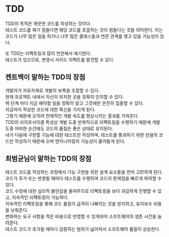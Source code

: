 # TDD

TDD의 목적은 깨끗한 코드를 작성하는 것이다.  
테스트 코드를 짜기 힘들다면 해당 코드를 호출하는 것이 힘들다는 것을 의미한다. 이는 코드가 너무 많은 일을 하거나 너무 많은 클래스들과 연관 관계를 맺고 있을 가능성이 있다.

또 TDD는 리팩토링과 많이 연관해서 얘기한다.  
테스트가 있으므로, 변경시 사이드 이펙트를 발견할 수 있다.

## 켄트백이 말하는 TDD의 장점

개발자가 자유자재로 개발의 보폭을 조절할 수 있다.  
현재 프로젝트 내에서 자신이 위치한 곳을 정확히 인지할 수 있다.  
매 단계 마다 지금 해야할 일을 정확히 알고 그것에만 온전히 집중할 수 있다.  
지금까지 작성한 코드에 대한 확신을 가지게 된다.  
그렇기 때문에 오히려 전체적인 개발 속도를 향상시키는 결과를 가져온다.  
TDD의 라이프사이클 특성상 개발 도중 반복적으로 리팩토링을 수행하기 때문에 개발 도중 어떠한 순간에도 코드의 품질은 좋은 상태로 유지된다.  
내가 다음에 구현할 기능에 대한 테스트만 작성하며, 테스트를 통과하기 위한 만큼의 코드만 작성하기 때문에 오버 엔지니어링의 가능성이 줄어들게 된다.

## 최범균님이 말하는 TDD의 장점

테스트 코드를 작성하는 과정에서 기능 구현을 위한 설계 요소들을 먼저 고민하게 된다.   
코드가 추가 또는 변경될 때마다 테스트를 수행하여 코드의 문제점을 빠르게 파악할 수 있다.  
코드 수정에 대한 심리적 불안감을 줄여주므로 리팩토링을 보다 과감하게 진행할 수 있고, 지속적인 리팩토링이 가능하다.  
지속적인 리팩토링을 통해 코드 품질이 급격히 나빠지는 것을 방지하고, 유지보수 비용을 낮춰준다.  
변화하는 요구 사항을 적은 비용으로 반영할 수 있게되어 소프트웨어의 생존 시간을 늘려준다.  
테스트 코드가 추가될 때마다 검증하는 범위가 넓어져서 소프트웨어 품질이 상승한다.  